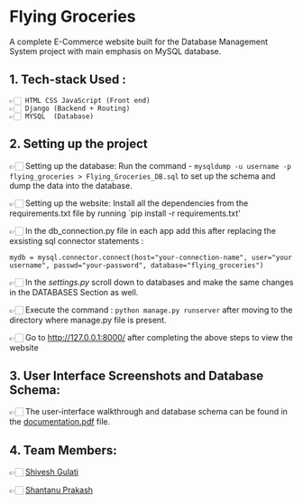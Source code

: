 # Flying Groceries
A complete E-Commerce website built for the Database Management System project with main emphasis on MySQL database.

## 1. Tech-stack Used :
    👉🏻 HTML CSS JavaScript (Front end)
    👉🏻 Django (Backend + Routing)
    👉🏻 MYSQL  (Database)

## 2. Setting up the project

👉🏻 Setting up the database: Run the command - `mysqldump -u username -p flying_groceries > Flying_Groceries_DB.sql` to set up the schema and dump the data into the database.

👉🏻 Setting up the website: Install all the dependencies from the requirements.txt file by running `pip install -r requirements.txt'
    
👉🏻 In the db_connection.py file in each app add this after replacing the exsisting sql connector statements : 

`mydb = mysql.connector.connect(host="your-connection-name", user="your username", passwd="your-password", database="flying_groceries")
`

👉🏻 In the *settings.py* scroll down to databases and make the same changes in the DATABASES Section as well.

👉🏻 Execute the command : `python manage.py runserver` after moving to the directory where manage.py file is present.

👉🏻 Go to http://127.0.0.1:8000/ after completing the above steps to view the website

## 3. User Interface Screenshots and Database Schema:

👉🏻 The user-interface walkthrough and  database schema can be found in the [documentation.pdf](https://github.com/ShiveshGit/Flying-Groceries/blob/master/Documentation.pdf) file.


## 4. Team Members:

👉🏻 [Shivesh Gulati](https://github.com/ShiveshGit)

👉🏻 [Shantanu Prakash](https://github.com/Shantanu21285)
